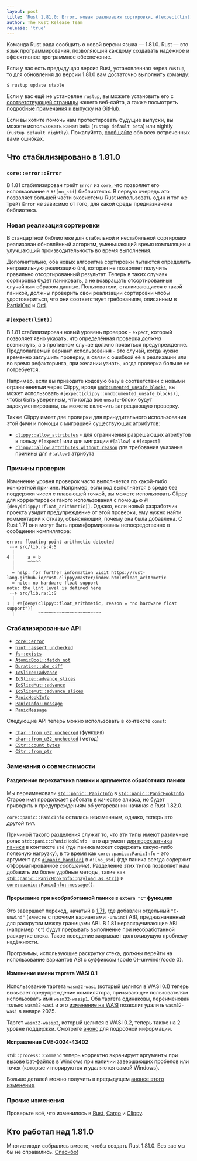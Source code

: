 ```yaml
---
layout: post
title: 'Rust 1.81.0: Error, новая реализация сортировки, #[expect(lint)]'
author: The Rust Release Team
release: 'true'
---
```


Команда Rust рада сообщить о новой версии языка — 1.81.0. Rust — это язык программирования, позволяющий каждому создавать надёжное и эффективное программное обеспечение.

Если у вас есть предыдущая версия Rust, установленная через `rustup`, то для обновления до версии 1.81.0 вам достаточно выполнить команду:

```console
$ rustup update stable
```

Если у вас ещё не установлен `rustup`, вы можете установить его с [соответствующей страницы](https://www.rust-lang.org/install.html) нашего веб-сайта, а также посмотреть [подробные примечания к выпуску](https://doc.rust-lang.org/nightly/releases.html#version-1810-2024-09-05) на GitHub.

Если вы хотите помочь нам протестировать будущие выпуски, вы можете использовать канал beta (`rustup default beta`) или nightly (`rustup default nightly`). Пожалуйста, [сообщайте](https://github.com/rust-lang/rust/issues/new/choose) обо всех встреченных вами ошибках.

## Что стабилизировано в 1.81.0

### `core::error::Error`

В 1.81 стабилизирован трейт `Error` из `core`, что позволяет его использование в `#![no_std]` библиотеках. В первую очередь это позволяет  большей части экосистемы Rust использовать один и тот же трейт `Error` не зависимо от того, для какой среды предназначена библиотека.

### Новая реализация сортировки

В стандартной библиотеке для стабильной и нестабильной сортировки реализован обновлённый алгоритм, уменьшающий время компиляции и улучшающий производительность во время выполнения.

Дополнительно, оба новых алгоритма сортировки пытаются определить неправильную реализацию `Ord`, которая не позволяет получить правильно отсортированный результат. Теперь в таких случаях сортировка будет паниковать, а не возвращать отсортированные случайным образом данные. Пользователи, сталкивающиеся с такой паникой, должны проверить свои реализации сортировки чтобы удостовериться, что они соответствует требованиям, описанным в [PartialOrd] и [Ord].

### `#[expect(lint)]`

В 1.81 стабилизирован новый уровень проверок - `expect`, который позволяет явно указать, что определённая проверка *должна* возникнуть, а в противном случае должно появиться предупреждение. Предполагаемый вариант использования - это случай, когда нужно временно заглушить проверку, в связи с ошибкой её в реализации или во время рефакторинга, при желании узнать, когда проверка больше не потребуется.

Например, если вы приводите кодовую базу в соответствии с новыми ограничениями через Clippy, вроде [`undocumented_unsafe_blocks`](https://rust-lang.github.io/rust-clippy/stable/index.html#/undocumented_unsafe_blocks), вы может использовать `#[expect(clippy::undocumented_unsafe_blocks)]`, чтобы быть уверенным, что когда все `unsafe`-блоки будут задокументированы, вы можете включить запрещающую проверку.

Также Clippy имеет две проверки для принудительного использования этой фичи и помощи с миграцией существующих атрибутов:

- [`clippy::allow_attributes`](https://rust-lang.github.io/rust-clippy/master/index.html#/allow_attributes) - для ограничения разрешающих атрибутов в пользу `#[expect]` или для миграции `#[allow]` в `#[expect]`
- [`clippy::allow_attributes_without_reason`](https://rust-lang.github.io/rust-clippy/master/index.html#/allow_attributes_without_reason) для требования указания причины для `#[allow]` атрибута

### Причины проверки

Изменение уровня проверок часто выполняется по какой-либо конкретной причине. Например, если код выполняется в среде без поддержки чисел с плавающей точкой, вы можете использовать Clippy для корректировки такого использования с помощью `#![deny(clippy::float_arithmetic)]`. Однако, если новый разработчик проекта увидит предупреждение от этой проверки, ему нужно найти комментарий к отказу, объясняющий, почему она была добавлена. С Rust 1.71 они могут быть проинформированы непосредственно в сообщении компилятора:

```text
error: floating-point arithmetic detected
 --> src/lib.rs:4:5
  |
4 |     a + b
  |     ^^^^^
  |
  = help: for further information visit https://rust-lang.github.io/rust-clippy/master/index.html#float_arithmetic
  = note: no hardware float support
note: the lint level is defined here
 --> src/lib.rs:1:9
  |
1 | #![deny(clippy::float_arithmetic, reason = "no hardware float support")]
  |         ^^^^^^^^^^^^^^^^^^^^^^^^
```

### Стабилизированные API

- [`core::error`](https://doc.rust-lang.org/stable/core/error/index.html)
- [`hint::assert_unchecked`](https://doc.rust-lang.org/stable/core/hint/fn.assert_unchecked.html)
- [`fs::exists`](https://doc.rust-lang.org/stable/std/fs/fn.exists.html)
- [`AtomicBool::fetch_not`](https://doc.rust-lang.org/stable/core/sync/atomic/struct.AtomicBool.html#method.fetch_not)
- [`Duration::abs_diff`](https://doc.rust-lang.org/stable/core/time/struct.Duration.html#method.abs_diff)
- [`IoSlice::advance`](https://doc.rust-lang.org/stable/std/io/struct.IoSlice.html#method.advance)
- [`IoSlice::advance_slices`](https://doc.rust-lang.org/stable/std/io/struct.IoSlice.html#method.advance_slices)
- [`IoSliceMut::advance`](https://doc.rust-lang.org/stable/std/io/struct.IoSliceMut.html#method.advance)
- [`IoSliceMut::advance_slices`](https://doc.rust-lang.org/stable/std/io/struct.IoSliceMut.html#method.advance_slices)
- [`PanicHookInfo`](https://doc.rust-lang.org/stable/std/panic/struct.PanicHookInfo.html)
- [`PanicInfo::message`](https://doc.rust-lang.org/stable/core/panic/struct.PanicInfo.html#method.message)
- [`PanicMessage`](https://doc.rust-lang.org/stable/core/panic/struct.PanicMessage.html)

Следующие API теперь можно использовать в контексте `const`:

- [`char::from_u32_unchecked`](https://doc.rust-lang.org/stable/core/char/fn.from_u32_unchecked.html) (функция)
- [`char::from_u32_unchecked`](https://doc.rust-lang.org/stable/core/primitive.char.html#method.from_u32_unchecked) (метод)
- [`CStr::count_bytes`](https://doc.rust-lang.org/stable/core/ffi/c_str/struct.CStr.html#method.count_bytes)
- [`CStr::from_ptr`](https://doc.rust-lang.org/stable/core/ffi/c_str/struct.CStr.html#method.from_ptr)

### Замечания о совместимости

#### Разделение перехватчика паники и аргументов обработчика паники

Мы переименовали [`std::panic::PanicInfo`] в [`std::panic::PanicHookInfo`]. Старое имя продолжает работать в качестве алиаса, но будет приводить к предупреждениям об устаревании начиная с Rust 1.82.0.

`core::panic::PanicInfo` осталась неизменным, однако, теперь это *другой тип*.

Причиной такого разделения служит то, что эти типы имеют различные роли: `std::panic::PanicHookInfo` - это аргумент [для перехватчика паники](https://doc.rust-lang.org/stable/std/panic/fn.set_hook.html) в контексте `std` (где паника может содержать какую-либо полезную нагрузку), в то время как `core::panic::PanicInfo` - это аргумент для [`#[panic_handler]`](https://doc.rust-lang.org/nomicon/panic-handler.html) в `#![no_std]` (где паника всегда содержит отформатированное *сообщение*). Разделение этих типов позволяет нам добавить им более удобные методы, такие как [`std::panic::PanicHookInfo::payload_as_str()`]() и [`core::panic::PanicInfo::message()`](https://doc.rust-lang.org/stable/core/panic/struct.PanicInfo.html#method.message).

#### Прерывание при необработанной панике в `extern "C"` функциях

Это завершает переход, начатый в [1.71](https://blog.rust-lang.org/2023/07/13/Rust-1.71.0.html#c-unwind-abi), где добавлен отдельный `"C-unwind"` (вместе с прочими вариантами `-unwind`) ABI, предназначенный для раскрутки между границами ABI. В 1.81 нераскручивающие ABI (например `"C"`) будут прерывать выполнение при необработанной раскрутке стека. Такое поведение закрывает долгоживущую проблему надёжности.

Программы, использующие раскрутку стека, должны перейти на использование вариантов ABI с суффиксом {code 0}-unwind{/code 0}.

#### Изменение имени таргета WASI 0.1

Использование таргета `wasm32-wasi` (который целится в WASI 0.1) теперь вызывает предупреждение компилятора, призывающее пользователям использовать имя `wasm32-wasip1`. Оба таргета одинаковы, переименован только `wasm32-wasi` и это [изменение на WASI](https://blog.rust-lang.org/2024/04/09/updates-to-rusts-wasi-targets.html) позволит удалить `wasm32-wasi` в январе 2025.

Таргет `wasm32-wasip2`, который целится в WASI 0.2, теперь также на 2 уровне поддержки. Смотрите [анонс](https://blog.rust-lang.org/2024/09/05/wasip2-tier-2.html) для подробной информации.

#### Исправление CVE-2024-43402

`std::process::Command` теперь корректно экранирует аргументы при вызове bat-файлов в Windows при наличии завершающих пробелов или точек (которые игнорируются и удаляются самой Windows).

Больше деталей можно получить в предыдущем [анонсе этого изменения](https://blog.rust-lang.org/2024/09/04/cve-2024-43402.html).

### Прочие изменения

Проверьте всё, что изменилось в [Rust](https://github.com/rust-lang/rust/releases/tag/1.81.0), [Cargo](https://github.com/rust-lang/cargo/blob/master/CHANGELOG.md#cargo-181-2024-09-05) и [Clippy](https://github.com/rust-lang/rust-clippy/blob/master/CHANGELOG.md#rust-181).

## Кто работал над 1.81.0

Многие люди собрались вместе, чтобы создать Rust 1.81.0. Без вас мы бы не справились. [Спасибо!](https://thanks.rust-lang.org/rust/1.81.0/)


[PartialOrd]: https://doc.rust-lang.org/nightly/std/cmp/trait.PartialOrd.html
[Ord]: https://doc.rust-lang.org/nightly/std/cmp/trait.Ord.html
[`std::panic::PanicInfo`]: https://doc.rust-lang.org/stable/std/panic/type.PanicInfo.html
[`std::panic::PanicHookInfo`]: https://doc.rust-lang.org/stable/std/panic/type.PanicHookInfo.html